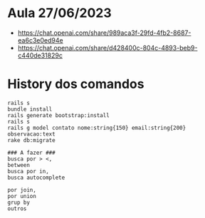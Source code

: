 # Aula 27/06/2023
- https://chat.openai.com/share/989aca3f-29fd-4fb2-8687-ea6c3e0ed94e
- https://chat.openai.com/share/d428400c-804c-4893-beb9-c440de31829c

# History dos comandos
```shell
rails s
bundle install
rails generate bootstrap:install
rails s
rails g model contato nome:string{150} email:string{200} observacao:text
rake db:migrate
```


```shell
### A fazer ###
busca por > <, 
between
busca por in,
busca autocomplete

por join, 
por union
grup by
outros
`````
